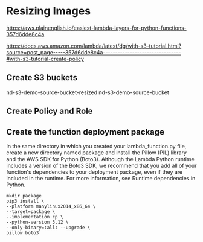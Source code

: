 # Resizing Images

https://aws.plainenglish.io/easiest-lambda-layers-for-python-functions-357d6dde8c4a

https://docs.aws.amazon.com/lambda/latest/dg/with-s3-tutorial.html?source=post_page-----357d6dde8c4a--------------------------------#with-s3-tutorial-create-policy

## Create S3 buckets

nd-s3-demo-source-bucket-resized
nd-s3-demo-source-bucket

## Create Policy and Role

## Create the function deployment package

In the same directory in which you created your lambda_function.py file, create a new directory named package and install the Pillow (PIL) library and the AWS SDK for Python (Boto3). Although the Lambda Python runtime includes a version of the Boto3 SDK, we recommend that you add all of your function's dependencies to your deployment package, even if they are included in the runtime. For more information, see Runtime dependencies in Python.

```
mkdir package
pip3 install \
--platform manylinux2014_x86_64 \
--target=package \
--implementation cp \
--python-version 3.12 \
--only-binary=:all: --upgrade \
pillow boto3
```
